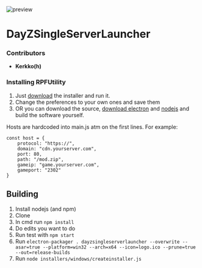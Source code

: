 ![preview](https://cdn.discordapp.com/attachments/489415399230930955/501851442869436446/ac29cb171ed69ee19a048f6d9f094eb1.png)

# DayZSingleServerLauncher

### Contributors
* **Kerkko(h)**

### Installing RPFUtility
1. Just [download](https://github.com/kerkkoh/DayZSingleServerLauncher/releases/latest) the installer and run it.
2. Change the preferences to your own ones and save them
3. OR you can download the source, [download electron](https://github.com/electron/electron/releases/latest) and [nodejs](https://nodejs.org/en/download/) and build the software yourself.

Hosts are hardcoded into main.js atm on the first lines. For example:

```
const host = {
	protocol: "https://",
	domain: "cdn.yourserver.com",
	port: 80,
	path: "/mod.zip",
	gameip: "game.yourserver.com",
	gameport: "2302"
}
```

## Building
1. Install nodejs (and npm)
2. Clone
3. In cmd run `npm install`
4. Do edits you want to do
5. Run test with `npm start`
6. Run `electron-packager . dayzsingleserverlauncher --overwrite --asar=true --platform=win32 --arch=x64 --icon=logo.ico --prune=true --out=release-builds`
7. Run `node installers/windows/createinstaller.js`